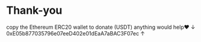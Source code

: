 # Thank-you
copy the Ethereum ERC20 wallet to donate (USDT) anything would help❤️
↓
0xE05b877035796e07eeD402e01dEaA7aBAC3F07ec
↑
